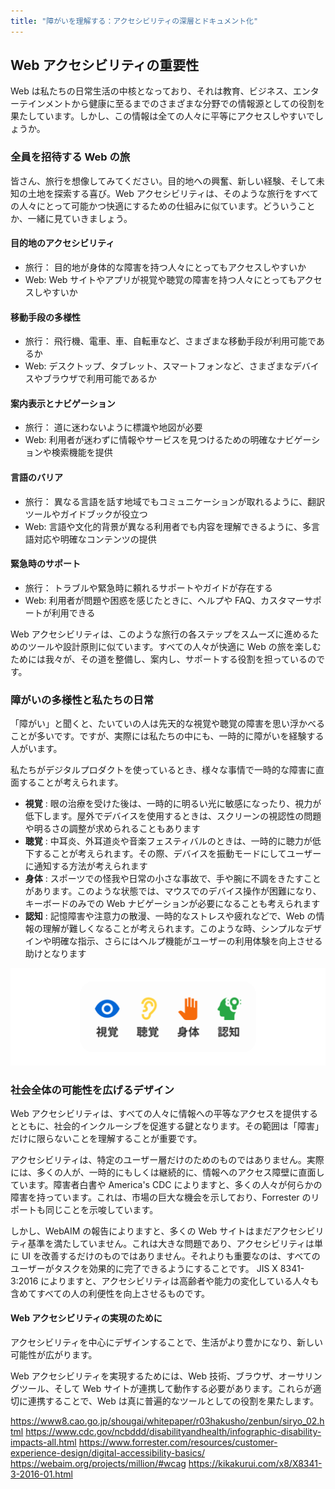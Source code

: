 ```yaml
---
title: "障がいを理解する：アクセシビリティの深層とドキュメント化"
---
```

## Web アクセシビリティの重要性
Web は私たちの日常生活の中核となっており、それは教育、ビジネス、エンターテインメントから健康に至るまでのさまざまな分野での情報源としての役割を果たしています。しかし、この情報は全ての人々に平等にアクセスしやすいでしょうか。

### 全員を招待する Web の旅
皆さん、旅行を想像してみてください。目的地への興奮、新しい経験、そして未知の土地を探索する喜び。Web アクセシビリティは、そのような旅行をすべての人々にとって可能かつ快適にするための仕組みに似ています。どういうことか、一緒に見ていきましょう。

#### 目的地のアクセシビリティ
- 旅行： 目的地が身体的な障害を持つ人々にとってもアクセスしやすいか
- Web: Web サイトやアプリが視覚や聴覚の障害を持つ人々にとってもアクセスしやすいか

#### 移動手段の多様性
- 旅行： 飛行機、電車、車、自転車など、さまざまな移動手段が利用可能であるか
- Web: デスクトップ、タブレット、スマートフォンなど、さまざまなデバイスやブラウザで利用可能であるか

#### 案内表示とナビゲーション
- 旅行： 道に迷わないように標識や地図が必要
- Web: 利用者が迷わずに情報やサービスを見つけるための明確なナビゲーションや検索機能を提供

#### 言語のバリア
- 旅行： 異なる言語を話す地域でもコミュニケーションが取れるように、翻訳ツールやガイドブックが役立つ
- Web: 言語や文化的背景が異なる利用者でも内容を理解できるように、多言語対応や明確なコンテンツの提供

#### 緊急時のサポート
- 旅行： トラブルや緊急時に頼れるサポートやガイドが存在する
- Web: 利用者が問題や困惑を感じたときに、ヘルプや FAQ、カスタマーサポートが利用できる

Web アクセシビリティは、このような旅行の各ステップをスムーズに進めるためのツールや設計原則に似ています。すべての人々が快適に Web の旅を楽しむためには我々が、その道を整備し、案内し、サポートする役割を担っているのです。

### 障がいの多様性と私たちの日常
「障がい」と聞くと、たいていの人は先天的な視覚や聴覚の障害を思い浮かべることが多いです。ですが、実際には私たちの中にも、一時的に障がいを経験する人がいます。

私たちがデジタルプロダクトを使っているとき、様々な事情で一時的な障害に直面することが考えられます。
- **視覚** : 眼の治療を受けた後は、一時的に明るい光に敏感になったり、視力が低下します。屋外でデバイスを使用するときは、スクリーンの視認性の問題や明るさの調整が求められることもあります
- **聴覚** : 中耳炎、外耳道炎や音楽フェスティバルのときは、一時的に聴力が低下することが考えられます。その際、デバイスを振動モードにしてユーザーに通知する方法が考えられます
- **身体** : スポーツでの怪我や日常の小さな事故で、手や腕に不調をきたすことがあります。このような状態では、マウスでのデバイス操作が困難になり、キーボードのみでの Web ナビゲーションが必要になることも考えられます
- **認知** : 記憶障害や注意力の散漫、一時的なストレスや疲れなどで、Web の情報の理解が難しくなることが考えられます。このような時、シンプルなデザインや明確な指示、さらにはヘルプ機能がユーザーの利用体験を向上させる助けとなります

![](/images/books/01.png)

### 社会全体の可能性を広げるデザイン
Web アクセシビリティは、すべての人々に情報への平等なアクセスを提供するとともに、社会的インクルーシブを促進する鍵となります。その範囲は「障害」だけに限らないことを理解することが重要です。

アクセシビリティは、特定のユーザー層だけのためのものではありません。実際には、多くの人が、一時的にもしくは継続的に、情報へのアクセス障壁に直面しています。障害者白書や America's CDC によりますと、多くの人々が何らかの障害を持っています。これは、市場の巨大な機会を示しており、Forrester のリポートも同じことを示唆しています。

しかし、WebAIM の報告によりますと、多くの Web サイトはまだアクセシビリティ基準を満たしていません。これは大きな問題であり、アクセシビリティは単に UI を改善するだけのものではありません。それよりも重要なのは、すべてのユーザーがタスクを効果的に完了できるようにすることです。
JIS X 8341-3:2016 によりますと、アクセシビリティは高齢者や能力の変化している人々も含めてすべての人の利便性を向上させるものです。

#### Web アクセシビリティの実現のために
アクセシビリティを中心にデザインすることで、生活がより豊かになり、新しい可能性が広がります。

Web アクセシビリティを実現するためには、Web 技術、ブラウザ、オーサリングツール、そして Web サイトが連携して動作する必要があります。これらが適切に連携することで、Web は真に普遍的なツールとしての役割を果たします。

https://www8.cao.go.jp/shougai/whitepaper/r03hakusho/zenbun/siryo_02.html
https://www.cdc.gov/ncbddd/disabilityandhealth/infographic-disability-impacts-all.html
https://www.forrester.com/resources/customer-experience-design/digital-accessibility-basics/
https://webaim.org/projects/million/#wcag
https://kikakurui.com/x8/X8341-3-2016-01.html